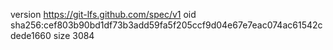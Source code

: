 version https://git-lfs.github.com/spec/v1
oid sha256:cef803b90bd1df73b3add59fa5f205ccf9d04e67e7eac074ac61542cdede1660
size 3084
